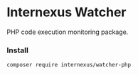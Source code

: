 # Internexus Watcher

PHP code execution monitoring package.

### Install

```
composer require internexus/watcher-php
```